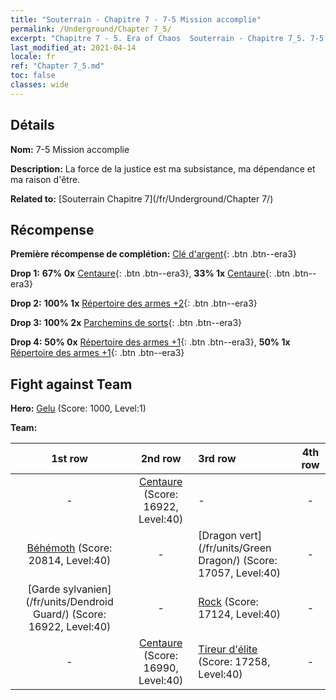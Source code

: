 ```yaml
---
title: "Souterrain - Chapitre 7 - 7-5 Mission accomplie"
permalink: /Underground/Chapter 7_5/
excerpt: "Chapitre 7 - 5. Era of Chaos  Souterrain - Chapitre 7_5. 7-5 Mission accomplie"
last_modified_at: 2021-04-14
locale: fr
ref: "Chapter 7_5.md"
toc: false
classes: wide
---
```


## Détails

 **Nom:** 7-5 Mission accomplie

 **Description:** La force de la justice est ma subsistance, ma dépendance et ma raison d'être.

 **Related to:** [Souterrain Chapitre 7](/fr/Underground/Chapter 7/)

## Récompense

 **Première récompense de complétion:** [Clé d'argent](/fr/Items/con_693/){: .btn .btn--era3}

 **Drop 1:** **67% 0x** [Centaure](/fr/Items/unt_199/){: .btn .btn--era3}, **33% 1x** [Centaure](/fr/Items/unt_199/){: .btn .btn--era3}

 **Drop 2:** **100% 1x** [Répertoire des armes +2](/fr/Items/mat_32/){: .btn .btn--era3}

 **Drop 3:** **100% 2x** [Parchemins de sorts](/fr/Items/con_694/){: .btn .btn--era3}

 **Drop 4:** **50% 0x** [Répertoire des armes +1](/fr/Items/mat_25/){: .btn .btn--era3}, **50% 1x** [Répertoire des armes +1](/fr/Items/mat_25/){: .btn .btn--era3}


## Fight against Team
 **Hero:** [Gelu](/fr/heroes/Gelu/) (Score: 1000, Level:1)

 **Team:**


  | 1st row | 2nd row | 3rd row | 4th row |
  |:----:|:----:|:----|:----:|
  | - | [Centaure](/fr/units/Centaur/) (Score: 16922, Level:40)  | - | - |
  | [Béhémoth](/fr/units/Behemoth/) (Score: 20814, Level:40)  | - | [Dragon vert](/fr/units/Green Dragon/) (Score: 17057, Level:40)  | - |
  | [Garde sylvanien](/fr/units/Dendroid Guard/) (Score: 16922, Level:40)  | - | [Rock](/fr/units/Roc/) (Score: 17124, Level:40)  | - |
  | - | [Centaure](/fr/units/Centaur/) (Score: 16990, Level:40)  | [Tireur d'élite](/fr/units/Sharpshooter/) (Score: 17258, Level:40)  | - |


